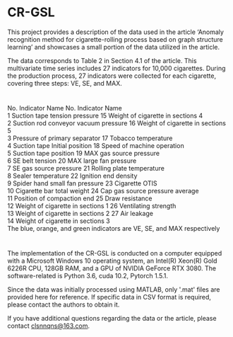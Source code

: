 # CR-GSL
This project provides a description of the data used in the article ‘Anomaly recognition method for cigarette-rolling process based on graph structure learning’ and showcases a small portion of the data utilized in the article.

The data corresponds to Table 2 in Section 4.1 of the article. This multivariate time series includes 27 indicators for 10,000 cigarettes. During the production process, 27 indicators were collected for each cigarette, covering three steps: VE, SE, and MAX.
#
No.	Indicator Name			No.	Indicator Name		
1	Suction tape tension pressure			15	Weight of cigarette in sections 4		
2	Suction rod conveyor vacuum pressure			16	Weight of cigarette in sections 5		
3	Pressure of primary separator			17	Tobacco temperature		
4	Suction tape Initial position			18	Speed of machine operation		
5	Suction tape position			19	MAX gas source pressure		
6	SE belt tension 			20	MAX large fan pressure		
7	SE gas source pressure			21	Rolling plate temperature 		
8	Sealer temperature			22	Ignition end density		
9	Spider hand small fan pressure			23	Cigarette OTIS		
10	Cigarette bar total weight			24	Cap gas source pressure average		
11	Position of compaction end			25	Draw resistance		
12	Weight of cigarette in sections 1			26	Ventilating strength		
13	Weight of cigarette in sections 2			27	Air leakage		
14	Weight of cigarette in sections 3						
The blue, orange, and green indicators are VE, SE, and MAX respectively							
#





The implementation of the CR-GSL is conducted on a computer equipped with a Microsoft Windows 10 operating system, an Intel(R) Xeon(R) Gold 6226R CPU, 128GB RAM, and a GPU of NVIDIA GeForce RTX 3080. The software-related is Python 3.6, cuda 10.2, Pytorch 1.5.1.


Since the data was initially processed using MATLAB, only '.mat' files are provided here for reference. If specific data in CSV format is required, please contact the authors to obtain it.


If you have additional questions regarding the data or the article, please contact clsnnqns@163.com.

